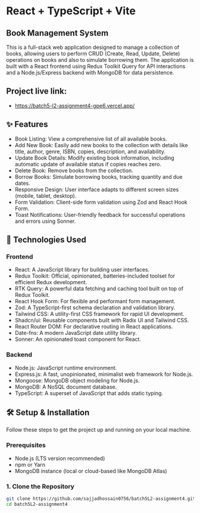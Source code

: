 # React + TypeScript + Vite

## Book Management System

This is a full-stack web application designed to manage a collection of books, allowing users to perform CRUD (Create, Read, Update, Delete) operations on books and also to simulate borrowing them. The application is built with a React frontend using Redux Toolkit Query for API interactions and a Node.js/Express backend with MongoDB for data persistence.

## Project live link:
* https://batch5-l2-assignment4-gpe6.vercel.app/

## ✨ Features

* Book Listing: View a comprehensive list of all available books.
* Add New Book: Easily add new books to the collection with details like title, author, genre, ISBN, copies, description, and availability.
* Update Book Details: Modify existing book information, including automatic update of available status if copies reaches zero.
* Delete Book: Remove books from the collection.
* Borrow Books: Simulate borrowing books, tracking quantity and due dates.
* Responsive Design: User interface adapts to different screen sizes (mobile, tablet, desktop).
* Form Validation: Client-side form validation using Zod and React Hook Form.
* Toast Notifications: User-friendly feedback for successful operations and errors using Sonner.

## 🚀 Technologies Used

### Frontend
* React: A JavaScript library for building user interfaces.
* Redux Toolkit: Official, opinionated, batteries-included toolset for efficient Redux development.
* RTK Query: A powerful data fetching and caching tool built on top of Redux Toolkit.
* React Hook Form: For flexible and performant form management.
* Zod: A TypeScript-first schema declaration and validation library.
* Tailwind CSS: A utility-first CSS framework for rapid UI development.
* Shadcn/ui: Reusable components built with Radix UI and Tailwind CSS.
* React Router DOM: For declarative routing in React applications.
* Date-fns: A modern JavaScript date utility library.
* Sonner: An opinionated toast component for React.

### Backend
* Node.js: JavaScript runtime environment.
* Express.js: A fast, unopinionated, minimalist web framework for Node.js.
* Mongoose: MongoDB object modeling for Node.js.
* MongoDB: A NoSQL document database.
* TypeScript: A superset of JavaScript that adds static typing.

## 🛠️ Setup & Installation

Follow these steps to get the project up and running on your local machine.

### Prerequisites
* Node.js (LTS version recommended)
* npm or Yarn
* MongoDB instance (local or cloud-based like MongoDB Atlas)

### 1. Clone the Repository
```bash
git clone https://github.com/sajjadhossain0756/batch5L2-assignment4.git
cd batch5L2-assignment4